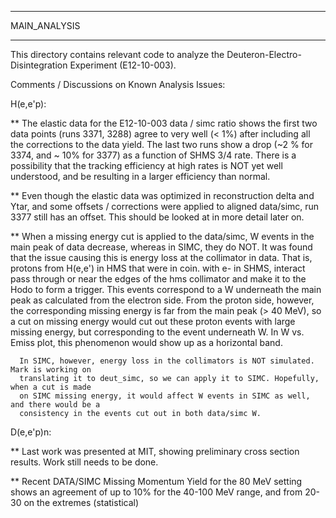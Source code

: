 ****************
 MAIN_ANALYSIS
****************

This directory contains relevant code to analyze the
Deuteron-Electro-Disintegration Experiment (E12-10-003).


Comments / Discussions on Known Analysis Issues:

H(e,e'p):

   ** The elastic data for the E12-10-003 data / simc  ratio shows the
      first two data points (runs 3371, 3288) agree to very well (< 1%)
      after including all the corrections to the data yield. The last two
      runs show a drop (~2 % for 3374, and ~ 10% for 3377) as a function
      of SHMS 3/4 rate.  There is a possibility that the tracking efficiency
      at high rates is NOT yet well understood, and be resulting in a larger
      efficiency than normal. 

   ** Even though the elastic data was optimized in reconstruction delta and
      Ytar, and some offsets / corrections were applied to aligned data/simc,
      run 3377 still has an offset. This should be looked at in more detail
      later on. 

   ** When a missing energy cut is applied to the data/simc, W events in the
      main peak of data decrease, whereas in SIMC, they do NOT. It was found
      that the issue causing this is energy loss at the collimator in data.
      That is, protons from H(e,e') in HMS that were in coin. with e- in SHMS,
      interact pass through or near the edges of the hms collimator and make it to the
      Hodo to form a trigger. This events correspond to a W underneath the main peak 
      as calculated from the electron side. From the proton side, however, the corresponding
      missing energy is far from the main peak (> 40 MeV), so a cut on missing energy would cut
      out these proton events with large missing energy, but corresponding to the event underneath 
      W.  In W vs. Emiss plot, this phenomenon would show up as a horizontal band.
      
      In SIMC, however, energy loss in the collimators is NOT simulated. Mark is working on
      translating it to deut_simc, so we can apply it to SIMC. Hopefully, when a cut is made
      on SIMC missing energy, it would affect W events in SIMC as well, and there would be a 
      consistency in the events cut out in both data/simc W. 



D(e,e'p)n:

   ** Last work was presented at MIT, showing preliminary cross section results.
      Work still needs to be done.

   ** Recent DATA/SIMC Missing Momentum Yield for the 80 MeV setting shows an agreement of up to 10% for the
      40-100 MeV range, and from 20-30 on the extremes (statistical)
